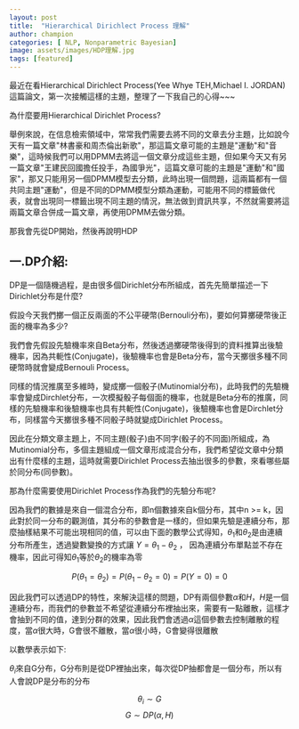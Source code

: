 ```yaml
---
layout: post
title:  "Hierarchical Dirichlect Process 理解"
author: champion
categories: [ NLP, Nonparametric Bayesian]
image: assets/images/HDP理解.jpg
tags: [featured]
---
```


最近在看Hierarchical Dirichlect Process(Yee Whye TEH,Michael I. JORDAN)這篇論文，第一次接觸這樣的主題，整理了一下我自己的心得~~~

為什麼要用Hierarchical Dirichlet Process?

舉例來說，在信息檢索領域中，常常我們需要去將不同的文章去分主題，比如說今天有一篇文章"林書豪和周杰倫出新歌"，那這篇文章可能的主題是"運動"和"音樂"，這時候我們可以用DPMM去將這一個文章分成這些主題，但如果今天又有另一篇文章"王建民回國擔任投手，為國爭光"，這篇文章可能的主題是"運動"和"國家"，那又只能用另一個DPMM模型去分類，此時出現一個問題，這兩篇都有一個共同主題"運動"，但是不同的DPMM模型分類為運動，可能用不同的標籤做代表，就會出現同一標籤出現不同主題的情況，無法做到資訊共享，不然就需要將這兩篇文章合併成一篇文章，再使用DPMM去做分類。

那我會先從DP開始，然後再說明HDP

## 一.DP介紹:

DP是一個隨機過程，是由很多個Dirichlet分布所組成，首先先簡單描述一下Dirichlet分布是什麼?

假設今天我們擲一個正反兩面的不公平硬幣(Bernouli分布)，要如何算擲硬幣後正面的機率為多少?

我們會先假設先驗機率來自Beta分布，然後透過擲硬幣後得到的資料推算出後驗機率，因為共軛性(Conjugate)，後驗機率也會是Beta分布，當今天擲很多種不同硬幣時就會變成Bernouli Process。

同樣的情況推廣至多維時，變成擲一個骰子(Mutinomial分布)，此時我們的先驗機率會變成Dirchlet分布，一次模擬骰子每個面的機率，也就是Beta分布的推廣，同樣的先驗機率和後驗機率也具有共軛性(Conjugate)，後驗機率也會是Dirchlet分布，同樣當今天擲很多種不同骰子時就變成Dirichlet Process。

因此在分類文章主題上，不同主題(骰子)由不同字(骰子的不同面)所組成，為Mutinomial分布，多個主題組成一個文章形成混合分布，我們希望從文章中分類出有什麼樣的主題，這時就需要Dirichlet Process去抽出很多的參數，來看哪些屬於同分布(同參數)。

那為什麼需要使用Dirichlet Process作為我們的先驗分布呢?

因為我們的數據是來自一個混合分布，即n個數據來自k個分布，其中n >= k，因此對於同一分布的觀測值，其分布的參數會是一樣的，但如果先驗是連續分布，那麼抽樣結果不可能出現相同的值，可以由下面的數學公式得知，$\theta_{1}$和$\theta_{2}$是由連續分布所產生，透過變數變換的方式讓 $Y = \theta_{1}-\theta_{2}$ ， 因為連續分布單點並不存在機率，因此可得知$\theta_{1}$等於$\theta_{2}$的機率為零

$$P(\theta_{1}=\theta_{2})=P(\theta_{1}-\theta_{2}=0)=P(Y=0)=0$$

因此我們可以透過DP的特性，來解決這樣的問題，DP有兩個參數$\alpha$和$H$，$H$是一個連續分布，而我們的參數並不希望從連續分布裡抽出來，需要有一點離散，這樣才會抽到不同的值，達到分群的效果，因此我們會透過$\alpha$這個參數去控制離散的程度，當$\alpha$很大時，G會很不離散，當$\alpha$很小時，G會變得很離散

以數學表示如下:

$\theta_i$來自G分布，G分布則是從DP裡抽出來，每次從DP抽都會是一個分布，所以有人會說DP是分布的分布

$$\theta_i \sim G$$
$$G \sim DP(\alpha,H)$$

